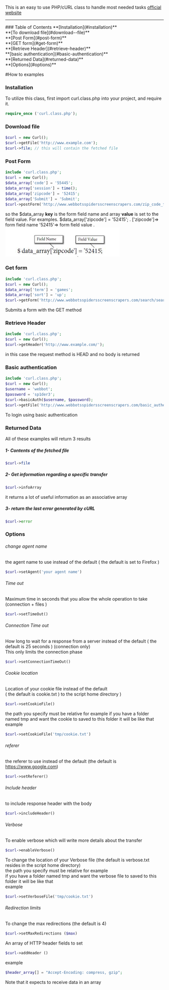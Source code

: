 This is an easy to use PHP/cURL class to handle most needed tasks
[official website](http://www.abdulibrahim.com/php-curl-class/)
<hr>
### Table of Contents
**[Installation](#installation)** <br>
**[To download file](#download--file)** <br>
**[Post Form](#post-form)** <br>
**[GET form](#get-form)** <br>
**[Retrieve Header](#retrieve-header)** <br>
**[basic authentication](#basic-authentication)** <br>
**[Returned Data](#returned-data)** <br>
**[Options](#options)** <br>

#How to examples
### Installation
To utilize this class, first import curl.class.php into your project, and require it.
```php
require_once ('curl.class.php');
```
### Download  file
```php
$curl = new Curl();
$curl->getFile('http://www.example.com');
$curl->file; // this will contain the fetched file

```

### Post Form
```php
include 'curl.class.php';
$curl = new Curl();
$data_array['code'] = '55445';
$data_array['session'] = time();
$data_array['zipcode'] = '52415';
$data_array['Submit'] = 'Submit';
$curl->postForm('http://www.webbotsspidersscreenscrapers.com/zip_code_form.php', $data_array);
```
so the $data_array **key** is the form field name and array **value** is set to the field value.
For examples.
$data_array['zipcode'] = '52415'; .
['zipcode']=> form field name '52415'=> form field value .
![data_array](https://raw.githubusercontent.com/abdul202/php-cURL-class/master/images/data_arrary.jpg)
### Get form
```php
include 'curl.class.php';
$curl = new Curl();
$data_array['term'] = 'games';
$data_array['sort'] = 'up';
$curl->getForm('http://www.webbotsspidersscreenscrapers.com/search/search.php', $data_array);
```
Submits a form with the GET method
### Retrieve Header
```php
include 'curl.class.php';
$curl = new Curl();
$curl->getHeader('http://www.example.com/');
```
in this case the request method is HEAD and no body is returned
### Basic authentication
```php
include 'curl.class.php';
$curl = new Curl();
$username = 'webbot';
$password = 'sp1der3';
$curl->basicAuth($username, $password);
$curl->getFile('http://www.webbotsspidersscreenscrapers.com/basic_authentication');
```
To login using basic authentication
### Returned Data
All of these examples will return 3 results <br>
##### 1- Contents of the fetched file
```php
$curl->file 
```
##### 2- Get information regarding a specific transfer
```php
$curl->infoArray 
```
it returns a lot of useful information as an associative array
##### 3-  return the last error generated by cURL
```php
$curl->error 
```
### Options
###### change agent name
the agent name to use instead of the default ( the default is set to Firefox )
```php
$curl->setAgent('your agent name')
```
###### Time out
Maximum time in seconds that you allow the whole operation to take (connection + files )
```php
$curl->setTimeOut()
```
###### Connection Time out
How long to wait for a response from a server instead of the default ( the default is 25 seconds ) (connection only) <br>
This only limits the connection phase
```php
$curl->setConnectionTimeOut()
```
###### Cookie location
Location of your cookie file instead of the default <br>
( the default is cookie.txt ) to the script home directory )<br>
```php
$curl->setCookieFile()
```
the path you specify must be relative for example
if you have a folder named tmp and want the cookie to saved to this folder it will be like that<br>
example <br>
```php
$curl->setCookieFile('tmp/cookie.txt')
```
###### referer
the referer to use instead of the default (the default is https://www.google.com)
```php
$curl->setReferer()
```
###### Include header
to include response header with the body
```php
$curl->includeHeader() 
```
###### Verbose
To enable verbose which will write more details about the transfer
```php
$curl->enableVerbose()
```
To change the location of your Verbose file (the default is verbose.txt resides in the script home directory) <br>
the path you specify must be relative for example<br>
if you have a folder named tmp and want the verbose file to saved to this folder it will be like that <br>
example <br>
```php
$curl->setVerboseFile('tmp/cookie.txt')
```

###### Redirection limits
To change the max redirections (the default is 4)
```php
$curl->setMaxRedirections ($max)
```
An array of HTTP header fields to set
```php
$curl->addHeader ()
```
example
```php
$header_array[] = "Accept-Encoding: compress, gzip";
```
Note that it expects to receive data in an array
